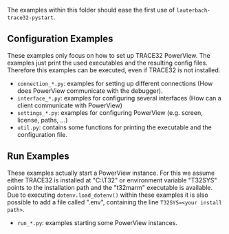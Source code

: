 The examples within this folder should ease the first use of `lauterbach-trace32-pystart`.

## Configuration Examples
These examples only focus on how to set up TRACE32 PowerView. The examples just print the used executables and the
resulting config files. Therefore this examples can be executed, even if TRACE32 is not installed.
* `connection_*.py`: examples for setting up different connections (How does PowerView communicate with the debugger).
* `interface_*.py`: examples for configuring several interfaces (How can a client communicate with PowerView)
* `settings_*.py`: examples for configuring PowerView (e.g. screen, license, paths, ...)
* `util.py`: contains some functions for printing the executable and the configuration file.

## Run Examples
These examples actually start a PowerView instance. For this we assume either TRACE32 is installed at "C:\T32" or
environment variable "T32SYS" points to the installation path and the "t32marm" executable is available. Due to
executing `dotenv.load_dotenv()` within these examples it is also possible to add a file called ".env", containing the
line `T32SYS=<your install path>`.
* `run_*.py`: examples starting some PowerView instances.
